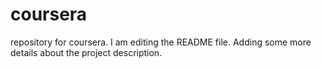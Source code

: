 # coursera
repository for coursera.
I am editing the README file. Adding some more details about the project description.
